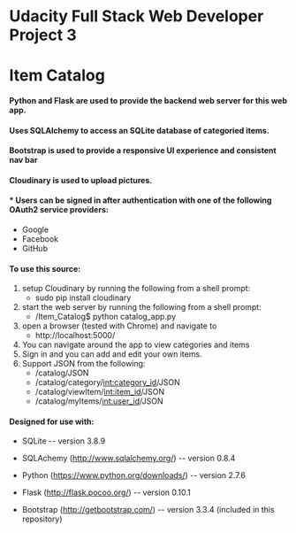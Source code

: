 # Udacity Full Stack Web Developer Project 3

# Item Catalog

#### Python and Flask are used to provide the backend web server for this web app.
#### Uses SQLAlchemy to access an SQLite database of categoried items.
#### Bootstrap is used to provide a responsive UI experience and consistent nav bar
#### Cloudinary is used to upload pictures.

#### * Users can be signed in after authentication with one of the following OAuth2 service providers:
* Google
* Facebook
* GitHub


#### To use this source:
1. setup Cloudinary by running the following from a shell prompt:
    * sudo pip install cloudinary
2. start the web server by running the following from a shell prompt:
    * /Item_Catalog$ python catalog_app.py
3. open a browser (tested with Chrome) and navigate to
    * http://localhost:5000/
4. You can navigate around the app to view categories and items
5. Sign in and you can add and edit your own items.
6. Support JSON from the following:
    * /catalog/JSON
    * /catalog/category/<int:category_id>/JSON
    * /catalog/viewItem/<int:item_id>/JSON
    * /catalog/myItems/<int:user_id>/JSON

#### Designed for use with:

* SQLite  -- version 3.8.9

* SQLAchemy (http://www.sqlalchemy.org/) -- version 0.8.4

* Python (https://www.python.org/downloads/) -- version 2.7.6

* Flask (http://flask.pocoo.org/) -- version 0.10.1

* Bootstrap (http://getbootstrap.com/) -- version 3.3.4 (included in this repository)
